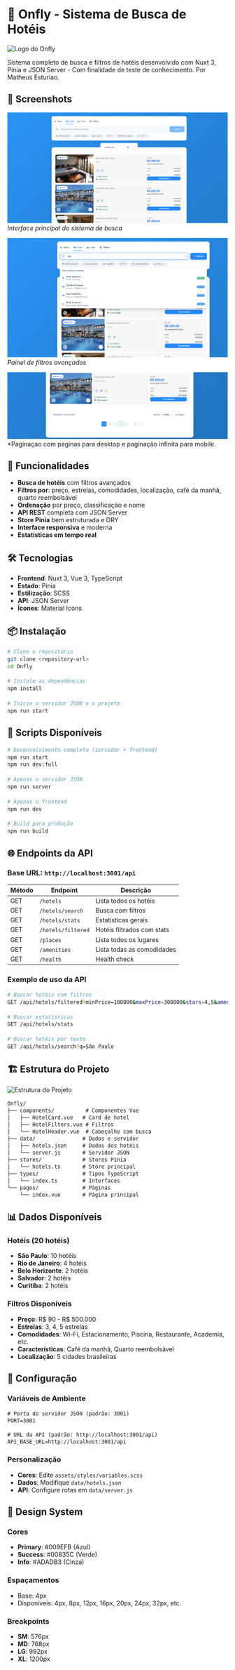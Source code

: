 # 🏨 Onfly - Sistema de Busca de Hotéis

![Logo do Onfly](./assets/doc/logo.png)

Sistema completo de busca e filtros de hotéis desenvolvido com Nuxt 3, Pinia e JSON Server - Com finalidade de teste de conhecimento.
Por Matheus Esturiao.

## 📸 Screenshots

![Tela Principal](./assets/images/doc/screenshot-main.png)
*Interface principal do sistema de busca*

![Filtros Avançados](./assets/images/doc/screenshot-filters.png)
*Painel de filtros avançados*

![Paginaçao](./assets/images/doc/screenshot-footer.png)
*Paginaçao com paginas para desktop e paginação infinita para mobile.


## 🚀 Funcionalidades

- **Busca de hotéis** com filtros avançados
- **Filtros por**: preço, estrelas, comodidades, localização, café da manhã, quarto reembolsável
- **Ordenação** por preço, classificação e nome
- **API REST** completa com JSON Server
- **Store Pinia** bem estruturada e DRY
- **Interface responsiva** e moderna
- **Estatísticas em tempo real**

## 🛠️ Tecnologias

- **Frontend**: Nuxt 3, Vue 3, TypeScript
- **Estado**: Pinia
- **Estilização**: SCSS
- **API**: JSON Server
- **Ícones**: Material Icons

## 📦 Instalação

```bash
# Clone o repositório
git clone <repository-url>
cd Onfly

# Instale as dependências
npm install

# Inicie o servidor JSON e o projeto
npm run start
```

## 🎯 Scripts Disponíveis

```bash
# Desenvolvimento completo (servidor + frontend)
npm run start
npm run dev:full

# Apenas o servidor JSON
npm run server

# Apenas o frontend
npm run dev

# Build para produção
npm run build
```

## 🌐 Endpoints da API

### Base URL: `http://localhost:3001/api`

| Método | Endpoint | Descrição |
|--------|----------|-----------|
| GET | `/hotels` | Lista todos os hotéis |
| GET | `/hotels/search` | Busca com filtros |
| GET | `/hotels/stats` | Estatísticas gerais |
| GET | `/hotels/filtered` | Hotéis filtrados com stats |
| GET | `/places` | Lista todos os lugares |
| GET | `/amenities` | Lista todas as comodidades |
| GET | `/health` | Health check |

### Exemplo de uso da API

```bash
# Buscar hotéis com filtros
GET /api/hotels/filtered?minPrice=100000&maxPrice=300000&stars=4,5&amenities=WI_FI,POOL

# Buscar estatísticas
GET /api/hotels/stats

# Buscar hotéis por texto
GET /api/hotels/search?q=São Paulo
```

## 🏗️ Estrutura do Projeto

![Estrutura do Projeto](./assets/doc/project-structure.png)

```
Onfly/
├── components/          # Componentes Vue
│   ├── HotelCard.vue   # Card de hotel
│   ├── HotelFilters.vue # Filtros
│   └── HotelHeader.vue  # Cabeçalho com busca
├── data/               # Dados e servidor
│   ├── hotels.json     # Dados dos hotéis
│   └── server.js       # Servidor JSON
├── stores/             # Stores Pinia
│   └── hotels.ts       # Store principal
├── types/              # Tipos TypeScript
│   └── index.ts        # Interfaces
└── pages/              # Páginas
    └── index.vue       # Página principal
```

## 📊 Dados Disponíveis

### Hotéis (20 hotéis)
- **São Paulo**: 10 hotéis
- **Rio de Janeiro**: 4 hotéis
- **Belo Horizonte**: 2 hotéis
- **Salvador**: 2 hotéis
- **Curitiba**: 2 hotéis

### Filtros Disponíveis
- **Preço**: R$ 90 - R$ 500.000
- **Estrelas**: 3, 4, 5 estrelas
- **Comodidades**: Wi-Fi, Estacionamento, Piscina, Restaurante, Academia, etc.
- **Características**: Café da manhã, Quarto reembolsável
- **Localização**: 5 cidades brasileiras

## 🔧 Configuração

### Variáveis de Ambiente
```env
# Porta do servidor JSON (padrão: 3001)
PORT=3001

# URL da API (padrão: http://localhost:3001/api)
API_BASE_URL=http://localhost:3001/api
```

### Personalização
- **Cores**: Edite `assets/styles/variables.scss`
- **Dados**: Modifique `data/hotels.json`
- **API**: Configure rotas em `data/server.js`

## 🎨 Design System

### Cores
- **Primary**: #009EFB (Azul)
- **Success**: #00835C (Verde)
- **Info**: #ADADB3 (Cinza)

### Espaçamentos
- Base: 4px
- Disponíveis: 4px, 8px, 12px, 16px, 20px, 24px, 32px, etc.

### Breakpoints
- **SM**: 576px
- **MD**: 768px
- **LG**: 992px
- **XL**: 1200px
